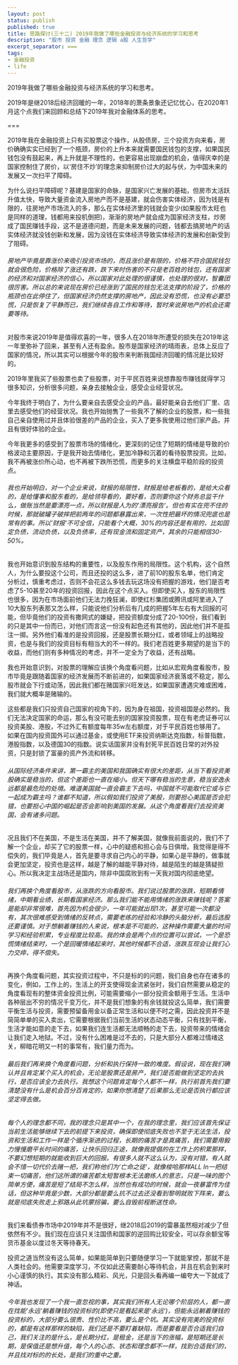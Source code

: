 ```yaml
---
layout: post
status: publish
published: true
title: 思路探讨(三十二) 2019年我做了哪些金融投资与经济系统的学习和思考
description: "股市 投资 金融 理念 逻辑 a股 人生哲学"
excerpt_separator: ===
tags:
- 金融投资
- life
---
```


2019年我做了哪些金融投资与经济系统的学习和思考。

2019年是继2018后经济回暖的一年，2018年的萧条景象还记忆忧心，在2020年1月这个点我们来回顾和总结下2019年我对金融体系的思考。

===

2019年我在金融投资上只有买股票这个操作，从股债房，三个投资方向来看，房价确确实实已经到了一个瓶颈，房价的上升本来就需要国民钱包的支撑，如果国民钱包没有鼓起来，再上升就是不理性的，也更容易出现崩盘的机会，值得庆幸的是国家控制住了房价，以‘房住不炒’的理念来抑制房价过大的起与伏，为中国未来的发展又一次扫平了障碍。

为什么说扫平障碍呢？基建是国家的命脉，是国家兴亡发展的基础，但房市太活跃升值太快，导致大量资金流入房地产而不是基建，就会伤害实体经济，因为钱是有限的，往房地产市场流入的多，那么在实体经济里的钱就会变少(如果股市太旺也是同样的道理，钱都用来投机倒把)，渐渐的房地产就会成为国家经济支柱，炒房成了国民赚钱手段，这不是道德问题，而是未来发展的问题，钱都去搞房地产的话实体经济就没钱创新和发展，因为没钱在实体经济导致实体经济的发展和创新受到了阻碍。

###### 房地产毕竟是靠涨价来吸引投资市场的，而且涨价是有限的，价格不符合国民钱包就会很危险，价格除了涨还有跌，跌下来时伤害的不只是老百姓的钱包，还有国家的经济和对国家经济的信心，所以国家对此处理的很谨慎，也处理的很对，智囊团很厉害。所以总的来说现在房价已经涨到了国民的钱包无法支撑的阶段了，价格的瓶颈也在此停住了，但国家经济仍然支撑的房地产，因此没有恐慌，也没有必要恐慌，只是恢复了平静而已，我们继续各自工作和等待，暂时来说房地产的机会还需要等待。

对股市来说2019年是值得欢喜的一年，很多人在2018年所遭受的损失在2019年这一年里弥补了回来，甚至有人还有盈余。股市是国家经济的晴雨表，总体上反应了国家的情况，所以其实可以根据今年的股市来判断我国经济回暖的情况是比较好的。

2019年里我买了些股票也卖了些股票，对于平民百姓来说想靠股市赚钱就得学习很多知识，分析很多问题，亲身去接触企业，感受企业经营状况。

今年我终于明白了，为什么要亲自去感受企业的产品，最好能亲自去他们厂里、店里去感受他们的经营状况。我也开始抛售了一些我不了解的企业的股票，和一些我自己亲自使用过并且体验很差的产品的企业，买入了更多我使用过他们家产品，并且有很好体验的企业。

今年我更多的感受到了股票市场的情绪化，更深刻的记住了短期的情绪是导致的价格波动主要原因，于是我开始去情绪化，更加冷静和沉着的看待股票投资。比如，我不再被涨价所心动，也不再被下跌所恐慌，而更多的关注横盘平稳阶段的投资点。

###### 我也开始明白，对一个企业来说，财报的局限性，财报是给老板看的，是给大众看的，是给懂事和股东看的，是给领导看的，要好看，否则要你这个财务总监干什么，做账当然是要漂亮一点，所以财报是人为的’漂亮报告‘。但也有实在兜不住的时候，那就破罐子破摔把前两年的问题都暴露出来，一次性把最坏的情况兜底也是常有的事。所以’财报‘不可全信，只能看个大概，30%的内容还是有用的，比如固定负债，流动负债，以及负债率，还有现金流和固定资产，其余的只能相信30-50%。

我也开始意识到股东结构的重要性，以及股东作用的局限性。这个机构，这个自然人，为什么要投这个公司，而且还投的这么多，进了前10的股东名单，他们肯定分析过，慎重考虑过，否则不会花这么多钱去玩这场没有把握的游戏，他们是否考虑了5-10甚至20年的投资回报，因此在这个点买入。但即使买入，股东的局限性也很多，因为在市场面前他们无法力挽狂澜，即使红杉集团或腾讯或阿里进入了10大股东列表那又怎么样，只能说他们分析后有几成的把握5年左右有大回报的可能，但毕竟他们的投资有撒网式的嫌疑，把投资额度分成了20-100份，我们看到的只是其中一份而已，对他们而言这一份没有起色还有其他的，因此他们并不是孤注一掷。另外他们看准的是投资回报，还是股票长期分红，或者领域上的战略投资，也是与我们的投资目标有相当大的不一样的。我们老百姓更多期望的是当下的收益，而他们则有多种情况的考虑，并不一定全为了收益，还有战略。

我也开始意识到，对股票的理解应该换个角度看问题，比如从宏观角度看股市，股市毕竟是跟随着国家的经济发展而不断前进的，如果国家经济衰落或不稳定，那么股市就会下行或动荡，因此我们都在赌国家兴旺发达，如果国家遭遇灾难或困难，我们就大概率是赌输的。

这些都是我们只投资自己国家的视角下的，因为身在祖国，投资祖国是必然的。我们无法决定国家的命运，那么有没可能去别的国家投资股票，现在有老虎证券可以投资美股、港股，不过外汇有额度每年35w左右额度，对于平民百姓也够用了。如果在国内投资国外可以通过基金，或使用ETF来投资纳斯达克指数，标普指数，港股指数，以及德国30的指数。说实话国家并没有封死平民百姓日常的对外投资，只是封锁了富豪的资产外流和转移。

###### 从国际经济条件来讲，第一霸主的美国和我国确实有很大的差距，从当下看投资美股确实是稳当的，但这个差距也一直在缩小。但天下哪有稳当的生意，稳当安逸永远都是最危险的处境。难道美国就一直会霸主下去吗，中国就不可能取代它或与它一起成为霸主吗？谁都不知道，所以假如我们投资了美股，则要担心美国是否会犯错，也要担心中国的崛起是否会影响到美国的发展。从这个角度看我们去投资美国，会有诸多问题。

况且我们不在美国，不是生活在美国，并不了解美国，就像我前面说的，我们不了解一个企业，却买了它的股票一样，心中的疑惑和担心会与日俱增。我觉得是得不偿失的，我们毕竟是人，首先是要寻求自己内心的平静，如果心是平静的，做事就会更加坚定，投资也是这样，越是了解的越能平静对待，越是陌生的越是猜疑担心。所以我决定主战场还是国内，除非中国腐败到有一天我对国内彻底绝望。

###### 我们再换个角度看股市，从涨跌的方向看股市。我们说过股票的涨跌，短期看情绪，中期看业绩，长期看国家经济。那么我们能不能用情绪的涨跌来赚钱呢？答案是能却非常很难，首先因为机会很少，一年可能就出现1次，甚至可能一次都没有，其次很难感受到情绪的反转点，需要老练的经验和冷静的头脑分析，最后选股还要谨慎。对于想躺着赚钱的人来说，根本是不可能的，这种操作需要大量的时间学习和经验积累，专业程度比较高。我的体会是两个点的位置可以尝试，一个是恐慌情绪结束时，一个是回暖情绪起来时，其他时候都不合适，涨跌互现会让我们心力交瘁，得不偿失。

再换个角度看问题，其实投资过程中，不只是标的的问题，我们自身也存在诸多的变化，例如，工作上的，生活上的开支使得现金流紧张时，我们自然需要从稳定的角度看现有的整体资金投资比例，可能需要缩小一部分投资金额用于生活。生活中各种层出不穷的情况千变万化，并不是我们想象的有余钱就投这么简单，我们需要平衡生活与投资，需要预留备用金以备正常生活和以便不时之需，因此投资并不是简简单单的买入卖出，它需要根据我们当前生活的状态动态平衡，只有找到平衡，生活才能如意的走下去，如果我们连生活都无法顺畅的走下去，投资带来的情绪会让我们走入地狱。不过，没有什么困难是过不去的，只是大部分人都难过情绪这关，柳暗花明又一村的事常有，我们量力而为。

###### 最后我们再来换个角度看问题，分析和执行保持一致的难度。假设说，现在我们确认并且肯定某个买入的机会，无论是股票还是房产，我们是否能做到坚定的去执行，是否应该全力去执行。我想这个问题肯定每个人都不一样，执行前首先我们要清楚没有什么是机会百分百肯定的，如果你想清楚了后果那么无论是否执行都应该坚定得去做。

###### 每个人的理念都不同，我的理念只是其中一个，在我的理念里，我们应该首先保证当前生活能够继续下去的前提下来投资，确保即使彻底失败也不至于无法生活，投资和生活和工作一样是个循序渐进的过程，长期的痛苦才是真痛苦，我们需要用毅力慢慢磨平长时间的痛苦，让快乐回归正途，就像我提倡的在工作上的积累那样，不要幻想短期的就能收到巨大的回报。有很多人就不这么认为，没有对错，有人就会不惜一切代价去赌一把，我们称他们为‘亡命之徒’，就像梭哈那样ALL In一把结束一切痛苦，他们这所谓的痛苦都太短暂根本无法磨练人的意志，只是一味的图个简单方便，痛苦是短了结局不怎么样，当然也有成功的时候，就会一夜暴富传为佳话，但这种毕竟是少数，大部分都是要么抗不过去还没看到黎明就败下阵来，要么就是彻底失败走上邪路从此坑蒙拐骗，要么自毁前程断送性命。

我们来看债券市场中2019年并不是很好，继2018后2019的雷暴虽然相对减少了但依然有不少。我们现在应该只关注国债和国家的逆回购比较安全，可以存余额宝等货币基金以度过冬天等待春天。

投资之道当然没有这么简单，如果能简单到只要随便学习一下就能掌控，那就不是人类社会的。他需要深度学习，不仅如此还需要耐心等待机会，并且在机会到来时小心谨慎的执行。其实没有那么精彩、风光，只是回头看再编一编夸大一下就成了神话。

###### 今年我也发现了一个我一直忽视的事，其实我们所有人无论哪个阶层的人，都一直在找能’永远‘躺着赚钱的投资标的(即使只是看起来是‘永远‘)，但能永远躺着赚钱的投资标的，大部分要么很贵、性价比不高，要么是个坑。其实没有完美的投资标的，都是有这样那样的缺陷，我们还是不要盯着缺陷，而是要看是否合适我们自己，我们关注的是什么，是长期分红，是租金，还是当下的涨幅，是短期还是长期，是保值还是想升值，每个人的心态、状态和理念都不一样，找到合适我们的，并且找对标的的长处，是我们的重中之重。

